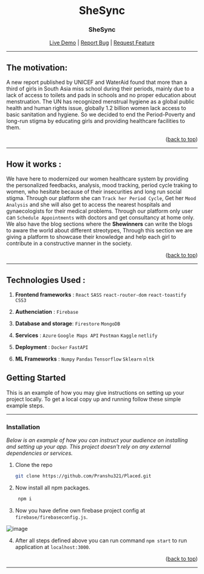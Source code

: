 <h1 align="center"><b>SheSync</b></h1>

<div align="center">
  

  <h3 align="center">SheSync</h3>

  <p align="center">
    <a href="https://shewin.netlify.app/" target="blank">Live Demo</a> |
    <a href="https://github.com/Sreetama2001/SheWins-Period_Helper/issues" target="blank">Report Bug</a> |
    <a href="https://github.com/Sreetama2001/SheWins-Period_Helper/issues" target="blank">Request Feature</a>
  </p>
</div>

---

## The motivation:
A new report published by UNICEF and WaterAid found that more than a third of girls in South Asia miss school during their periods, mainly due to a lack of access to toilets and pads in schools and no proper education about menstruation. The UN has recognized menstrual hygiene as a global public health and human rights issue, globally 1.2 billion women lack access to basic sanitation and hygiene. So we decided to end the Period-Poverty and long-run stigma by educating girls and providing healthcare facilities to them.

<!-- <img
  src=""
  alt="Alt text"
  title="Optional title"
  style="display: inline-block; margin: 0 auto; max-width: 300px"> -->
  
  <p align="right">(<a href="#top">back to top</a>)</p>
  
 ---

## How it works :

  We have here to modernized our women healthcare system by providing the personalized feedbacks, analysis, mood tracking, period cycle traking to  women, who hesitate because of their insecurities and long run social stigma.
  Through our platform she can `Track her Period Cycle`,  Get her `Mood Analysis` and she will also get to access the nearest hospitals and gynaecologists for their medical problems. Through our platform only user can `Schedule Appointments` with doctors and get consultancy at home only.
  We also have the blog sections where the **Shewinners** can write the blogs to aware the world about different streotypes, Through this section we are giving a platform to showcase their knowledge and help each girl to contribute in a constructive manner in the society.

<p align="right">(<a href="#top">back to top</a>)</p>

---

## Technologies Used :

1. **Frontend frameworks** : `React` `SASS` `react-router-dom` `react-toastify` `CSS3`

2. **Authenciation**       : `Firebase`

3. **Database and storage**: `Firestore` `MongoDB`

4. **Services**            : `Azure` `Google Maps API` `Postman` `Kaggle` `netlify` 

5. **Deployment**          : `Docker` `FastAPI`

6. **ML Frameworks**       : `Numpy` `Pandas` `Tensorflow` `Sklearn` `nltk` 

<!-- GETTING STARTED -->
## Getting Started

This is an example of how you may give instructions on setting up your project locally.
To get a local copy up and running follow these simple example steps.

---

### Installation

_Below is an example of how you can instruct your audience on installing and setting up your app. This project doesn't rely on any external dependencies or services._

1. Clone the repo
   ```sh
   git clone https://github.com/Pranshu321/Placed.git
   ```
2. Now install all npm packages.
   ```sh
    npm i 
   ```
   
3. Now you have define own firebase project config at `firebase/firebaseconfig.js`.

  ![image](https://user-images.githubusercontent.com/86917304/183728317-30372103-f0d7-4e99-b12c-7f0cd825ea18.png)

4. After all steps defined above you can run command `npm start` to run application at `localhost:3000`.

<p align="right">(<a href="#top">back to top</a>)</p>

---




